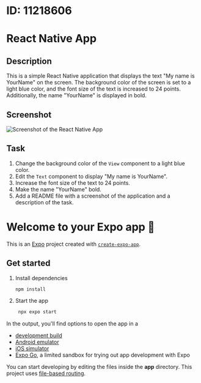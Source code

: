 # ID: 11218606

# React Native App
## Description

This is a simple React Native application that displays the text "My name is YourName" on the screen. The background color of the screen is set to a light blue color, and the font size of the text is increased to 24 points. Additionally, the name "YourName" is displayed in bold.

## Screenshot

![Screenshot of the React Native App](screenshot.jpeg)

## Task

1. Change the background color of the `View` component to a light blue color.
2. Edit the `Text` component to display "My name is YourName".
3. Increase the font size of the text to 24 points.
4. Make the name "YourName" bold.
5. Add a README file with a screenshot of the application and a description of the task.

# Welcome to your Expo app 👋

This is an [Expo](https://expo.dev) project created with [`create-expo-app`](https://www.npmjs.com/package/create-expo-app).

## Get started

1. Install dependencies

   ```bash
   npm install
   ```

2. Start the app

   ```bash
    npx expo start
   ```

In the output, you'll find options to open the app in a

- [development build](https://docs.expo.dev/develop/development-builds/introduction/)
- [Android emulator](https://docs.expo.dev/workflow/android-studio-emulator/)
- [iOS simulator](https://docs.expo.dev/workflow/ios-simulator/)
- [Expo Go](https://expo.dev/go), a limited sandbox for trying out app development with Expo

You can start developing by editing the files inside the **app** directory. This project uses [file-based routing](https://docs.expo.dev/router/introduction).
